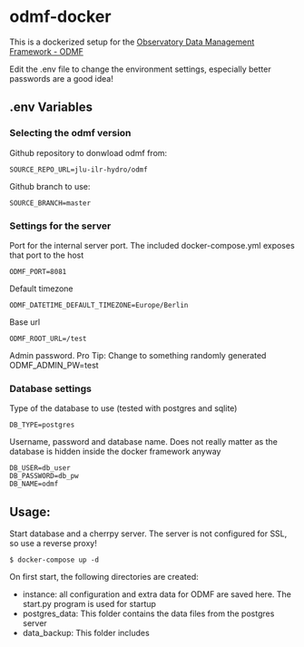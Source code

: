 # odmf-docker

This is a dockerized setup for the [Observatory Data Management Framework - ODMF](https://github.com/jlu-ilr-hydro/odmf)

Edit the .env file to change the environment settings, especially better passwords are a good idea!

## .env Variables

### Selecting the odmf version

Github repository to donwload odmf from:

    SOURCE_REPO_URL=jlu-ilr-hydro/odmf

Github branch to use:

    SOURCE_BRANCH=master

### Settings for the server

Port for the internal server port. The included docker-compose.yml exposes that port to the host

    ODMF_PORT=8081
Default timezone

    ODMF_DATETIME_DEFAULT_TIMEZONE=Europe/Berlin
Base url

    ODMF_ROOT_URL=/test
Admin password. Pro Tip: Change to something randomly generated
    ODMF_ADMIN_PW=test

### Database settings

Type of the database to use (tested with postgres and sqlite)

    DB_TYPE=postgres

Username, password and database name. Does not really matter as the database is hidden inside the docker framework anyway  

    DB_USER=db_user
    DB_PASSWORD=db_pw
    DB_NAME=odmf

## Usage:

Start database and a cherrpy server. The server is not configured for SSL, so use a reverse proxy!
    
    $ docker-compose up -d

On first start, the following directories are created:

 - instance: all configuration and extra data for ODMF are saved here. The start.py program is used for startup
 - postgres_data: This folder contains the data files from the postgres server
 - data_backup: This folder includes 